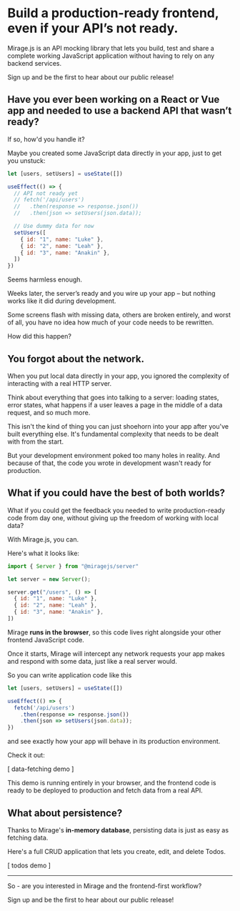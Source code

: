 # Build a production-ready frontend, even if your API’s not ready.

Mirage.js is an API mocking library that lets you build, test and share a complete working JavaScript application without having to rely on any backend services.

Sign up and be the first to hear about our public release!


## Have you ever been working on a React or Vue app and needed to use a backend API that wasn’t ready?

If so, how'd you handle it?

Maybe you created some JavaScript data directly in your app, just to get you unstuck:

```js
let [users, setUsers] = useState([])

useEffect(() => {
  // API not ready yet
  // fetch('/api/users')
  //   .then(response => response.json())
  //   .then(json => setUsers(json.data));

  // Use dummy data for now
  setUsers([
    { id: "1", name: "Luke" },
    { id: "2", name: "Leah" },
    { id: "3", name: "Anakin" },
  ])
})
```

Seems harmless enough.

Weeks later, the server’s ready and you wire up your app – but nothing works like it did during development.

Some screens flash with missing data, others are broken entirely, and worst of all, you have no idea how much of your code needs to be rewritten.

How did this happen?


## You forgot about the network.

When you put local data directly in your app, you ignored the complexity of interacting with a real HTTP server.

Think about everything that goes into talking to a server: loading states, error states, what happens if a user leaves a page in the middle of a data request, and so much more.

This isn't the kind of thing you can just shoehorn into your app after you've built everything else. It's fundamental complexity that needs to be dealt with from the start.

But your development environment poked too many holes in reality. And because of that, the code you wrote in development wasn't ready for production.


## What if you could have the best of both worlds?

What if you could get the feedback you needed to write production-ready code from day one, without giving up the freedom of working with local data?

With Mirage.js, you can.

Here's what it looks like:

```js
import { Server } from "@miragejs/server"

let server = new Server();

server.get("/users", () => [
  { id: "1", name: "Luke" },
  { id: "2", name: "Leah" },
  { id: "3", name: "Anakin" },
])
```

Mirage **runs in the browser**, so this code lives right alongside your other frontend JavaScript code.

Once it starts, Mirage will intercept any network requests your app makes and respond with some data, just like a real server would.

So you can write application code like this

```js
let [users, setUsers] = useState([])

useEffect(() => {
  fetch('/api/users')
    .then(response => response.json())
    .then(json => setUsers(json.data));
})
```

and see exactly how your app will behave in its production environment.

Check it out:

[ data-fetching demo ]

This demo is running entirely in your browser, and the frontend code is ready to be deployed to production and fetch data from a real API.


## What about persistence?

Thanks to Mirage's **in-memory database**, persisting data is just as easy as fetching data.

Here's a full CRUD application that lets you create, edit, and delete Todos.

[ todos demo ]


---

So - are you interested in Mirage and the frontend-first workflow?

Sign up and be the first to hear about our public release!
